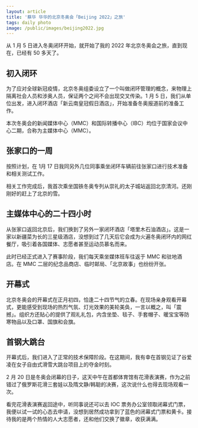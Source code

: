 ```yaml
---
layout: article
title: '蔡华 华华的北京冬奥会「Beijing 2022」之旅'
tags: daily photo
image: /public/images/beijing2022.jpg
---
```


从 1 月 5 日进入冬奥闭环开始，就开始了我的 2022 年北京冬奥会之旅，直到现在，已经有 50 多天了。

## 初入闭环

为了应对全球新冠疫情，北京冬奥组委设立了一个叫做闭环管理的概念，来物理上隔离社会人员和涉奥人员，保证两个之间不会出现交叉传染。1 月 5 日，我们从单位出发，进入闭环酒店「新云南皇冠假日酒店」，开始准备冬奥报道前的准备工作。

本次冬奥会的新闻媒体中心（MMC）和国际转播中心（IBC）均位于国家会议中心二期，合称为主媒体中心（MMC）。

## 张家口的一周

按照计划，在 1月 17 日我同另外几位同事乘坐闭环车辆前往张家口进行技术准备和相关测试工作。


相关工作完成后，我首次乘坐国铁冬奥专列从崇礼的太子城站返回北京清河。还刚刚好的赶上了北京的雪。

## 主媒体中心的二十四小时

从张家口返回北京后，我们换到了另外一家闭环酒店「塔里木石油酒店」。这是一家以新疆菜为长的三星级酒店，没想到过了几天后它会成为火遍冬奥闭环内的网红餐厅，吸引着各国媒体、志愿者甚至运动员慕名而来。

此时已经正式进入了赛事阶段，我们每天乘坐媒体班车往返于 MMC 和驻地酒店。在 MMC 二层的纪念品商店、临时邮局、「北京故事」也纷纷开张。

## 开幕式

北京冬奥会的开幕式在正月初四，恰逢二十四节气的立春。在现场亲身观看开幕式，更能感受到现场的热烈气氛、灯光效果的美轮美奂，一言以概之，叫「震撼」。组织方还贴心的提供了观礼礼包，内含坐垫、毯子、手套帽子、暖宝宝等防寒物品以及口罩、国旗和会旗。


## 首钢大跳台

开幕式后，我们进入了正常的技术保障阶段。在这期间，我有幸在首钢见证了谷爱凌在女子自由式滑雪大跳台项目上的夺金时刻。


2 月 20 日是冬奥会闭幕的日子，这天中午在首都体育馆有花滑表演赛，作为之前错过了俄罗斯花滑三套娃以及隋文静/韩聪的决赛，这次说什么也得去现场观看一次。


看完花滑表演赛返回途中，听同事说还可以去 IOC 票务办公室领取闭幕式门票，我便以试一试的心态去申请，没想到居然成功拿到了蓝色的闭幕式门票和黄卡。接待我的是两个热情的人大志愿者，还和他们交换了徽章，收获满满。

